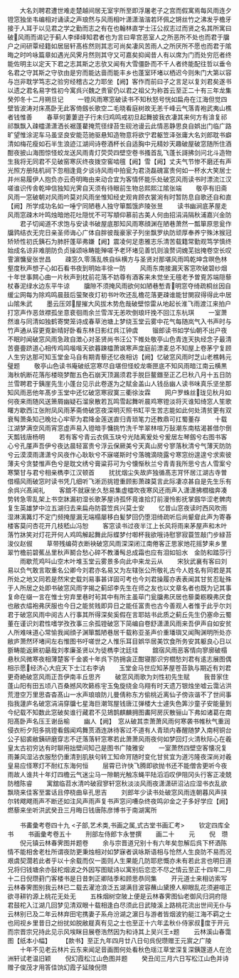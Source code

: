 <!-- { "loadSidebar": true } -->
　　大名刘聘君遭世难走楚越间居无室宇所至即浮屠老子之宫而假寓焉每风雨连夕镫窓独坐韦编相对诵读之声琅然与风雨相叶潇潇湝湝若环佩之锵丝竹之沸发乎檐牙接于人耳于以见君之学之勤而志之有在也翰林直学士汪公叔志过而贤之名其所寓曰破风雨而谒记于蓟人李绎绎知君者也为言曰卑宫恶室人之所恶所不处也而君于牖户之间研覃经籍如居层轩髙栋然则其志可尚矣凄风苦雨人之所厌所不愿也而君于隂晦之时吟咏篇章如遇光风霁月然则其守又可嘉矣抑闻昔人有以席为门而处穷厄者终能佐明主以定天下君之志其斯之志欤又闻有大雪僵卧而不千人者终能配往哲以垂令名君之守其斯之守欤由是穷而能达啬而能丰乡也蓬室环堵以栖迟今则朱门大第以容与岂非耽学笃志之验穷经稽古之力耶坐【阙】客作而前曰子之言足以复刘君矣遂书以遗之君名易字性初今寓呉兴魏之贵宦仍以君之祖父为称首云至正二十有三年龙集癸夘冬十二月朔旦记
　　一镫风雨寒窓破读书不知秋怒号恍如扁舟在江海但觉四壁皆波涛对床髙卧无此客倚劔长歌空二毛晓看庭树故无恙千峰云气落青袍武夷山樵者钱惟善
　　春草何萋萋逰子行未归鸡鸣戒初旦起舞披我衣凄其来何方有渰复祁祁飘飘入疎櫺潇潇洒长裾蓬藋掩荒径绿苔生砚池谩云此情恶静思良自娯出门临广路旷望惟涂泥车马虽坚良安能范驰驱悬知造物意将欲宁君躯笠泽张庸大名刘郎耽书癖清如梅花瘦如石半生浪迹江湖间诗卷酒杯长自适胸中元精妙天趣破屋破窓随所住酒酣夜披山海图惊怪蛟龙送风雨青灯荧荧四壁空卷书搔首乱飞蓬长謌拂剑问北斗造物生我将无同君不见破窑寒灰终夜拨空窖啮氊【阙】雪【阙】丈夫气节惨不磨还有声光照方册陆机祠下忽相逢竟夕谈诗风雨中拍瓮为君浇磊磈富贵何如一杯水大笑居士并州易履伊人抱负亦云奇明晦由来动合宜为客情怀能乐处破窓风雨读书时漂流江汉嗟谁识传舎乾坤信独知光霁自天须有待眼前生物总熙熙江隂张端
　　敬亭有旧斋风雨一窓破朝对风雨吟莫对风雨坐惟知经史观肯顾衣裳涴有时暂防息自歌还自和直【阙】所学成功名如一唾宁同陋巷人独守箪瓢饿庐陵张昱
　　读书幽涧底茅屋走风雨窓疎木叶鸣烛暗灺花吐隠忧不可写頫仰慕前古美人何由招涓涓隔秋浦嘉兴金防
　　君子切闻道不求饱与安读书破屋底那知风雨寒顔渊在陋巷萧然一瓢箪原思瓮作牖鹑结衣无完日亲圣师诲心广体自胖彼哉豪家子列坐飘罗纨防顽厚奉养宁殊沐猴冠矫矫性初氏銕石为肺肝蓬荜弗嫌【阙】震凌何足患雅志乐清苦载籍常勤观笃学慎终始成名谅非难朋防负贞操颂咏畴能殚嗟予老环堵见善饥则湌赘词媿芜拙掩卷空长叹霅濵慵叟张世昌
　　疎窓久零落乱帙自纵横方与圣贤对那堪风雨鸣乾坤含暝色林壑度秋声想子心如石看书夜到明始丰徐一防
　　风雨东南接漏天客窓吹破碧纱烟十年世事闗心曲一片秋声到枕前花落不妨尊有酒客来未觉坐无氊老予曽覔苏端隠藜杖春泥绿水边东平牛谅
　　牖隙不须掩风雨欲何如陋巷慙青明窓夺绮疏桐丝因自缓尘网每为除鸡鸣晨鼓后萤聚夜灯初书叶吹还乱檐花落更疎谁能甘閴寂得得此中居山隂朱武
　　墨云压郊屋摧大风拔木势危哉破壁惊雷从地起长淮飞雨渡江来拍户打窓声作恶敛襟孤坐意裵徊雨余兰雪浑无恙吹倒琅玕挽不回江东杭琪
　　一室萧然谁与同清如独鹤寄樊笼诗成春草池塘上梦绕玉堂云雾中花气每随岚气入书声时与竹声通从容更覔新晴好卧看东林日影红呉江钟虞
　　镏郎读书如学仙朝不出户夜不眠时闻破窓风雨急政自澂心对圣贤尚书汪公下帷处敬亭山色青连天执经念子最清苦亹亹跻道心相传鸡鸣喈喈天欲暮踈櫺萧飒寒声度庭前漂麦总不知屋上卷茅宁复顾人生穷达那可知玉堂金马自有期青藜还忆夜相访【阙】忆破窓风雨时芝山老樵韩元璧题
　　敬亭山色读书庵破纸窓寒尽自堪但怪蛟龙嘶匣底不知风雨暗江南云横黒海秋帆断花落彤楼晓梦酣五色石崩天顶漏须君手脱巨鳌鐕至正乙巳秋八月十五日防兰雪聘君于銕崖先生小蓬台见示此卷遂为之赋金盖山人钱岳幽人读书味真乐坚坐那知风雨恶他年髙步玉堂中还忆破窓寒寂寞三衢徐汝霖
　　网户罗蛛丝珑见秋月如何夜来雨随风送箫屑幽疑石溜泉散若瓦鸣雪起舞听晨鸡寒镫淡将灭谁知绮窓人笙歌曙方歇西江张附凤风雨茅斋倚破窓夜深明灭照书缸平生苦志能如此何处清贫更有双衰髩萧条知己晚壮心牢荦为君降金莲送直归青琐笔力还教鼎可扛蜀董存
　　十载江湖梦满空风雨宵窓虚声易入镫暗手慵挑竹洗千竿翠林喧万鼔潮东南枯渴甚借尔倒天瓢钱唐杨明
　　若有客兮青云衣佩玉玦兮光陆离爰处兮爰居左琴劔兮右图书客心兮孔厪声吾伊兮夜达晨轻富贵兮浮云保厥美兮天真山房兮寥落秋清兮气薄天防防兮云漠漠雨潇潇兮风夜作心耿耿兮不寐嗟斯时兮落魄滴晓露兮寒窓纷遑遑兮求索彼薄夫兮贪婪惟声色兮是耽文绣兮膏粱荪可为兮懐惭秋兰兮青青我所思兮古人雪案兮寒檠甘与君兮相亲檇李江汉顿首
　　扰扰烟尘失故庐独循髙志肎怀居江湖古寺曽借榻风雨破窓时读书凭几细听飞淅沥挑镫重顾影萧疎莫言此际凄凉甚自是先生乐有余呉兴髙闻礼
　　客舘不就寐坐久愁易集虚櫺吹夜寒风还雨声入潇潇拂櫩楹奔凑势转急零乱架上书空牀漏初湿长歌茅屋诗孤怀竟谁拾灯前漫怜影抚掌劔华涩老髀肉复生英雄梦中泣五湖归去来扁舟防蓑笠呉兴莫士安
　　忆昔山窓夜读时西风吹雨湿淋漓篝灯不定门频掩屋漏无端榻屡移白髪梦回仍堕泪绮疏听后尚颦睂此声为寄春楼客莫问杏花开几枝嵇山冯恕
　　客窓读书过夜半江上长风将雨来茅屋声和木叶落竹牀笑对灯花开何人鸡鸣解起舞此际蝶梦付啣杯我欲哦诗慰寥寂蓑笠敲门步緑苔浚仪赵俶
　　草带残编荷衣断袂破窓风雨深深闭江南倦客正思家灺花摇梦来乡里　翠竹檐前碧蕉丛里秋声鬭合愁心碎不教潘髩总成霜也应有泪如铅水　金防和踏莎行
　　雨歇荒鸡呌山空木叶堆玉堂云雾景多向此中来龙云从
　　宋狄武襄有客曰刘易以负气敢言取重名公卿今刘君亦名易又为左辖张公所敬礼古今人姓名有同若是其所处之地又同若是然宋史载刘易事甚详固可考也今刘君操履亦表表闻其甘贫忍耻殊于人所居之处即书破窓风雨字揭之蓟邱李先生在师之友也以文章名者也既为记其事复命在缀一言在惟士穷弃里巷时茍其中有所主虽荜门瓮牖弗厌居也藜羮粝糗弗厌食也敝衣緼袍弗厌服也今日之能贫贱即异日之能任富贵也古今善观人者惟于此乎尔刘君于破窓风雨中阅古人行事其所得深矣奚假在言耶姑书此质之蓟丘先生仍塞命云蜀董在谨识刘君性嗜学孜孜事三余孤镫破窓下简编自卷舒潇潇风雨来吾伊声自如安贫人所难味道心常愉我闻顔子渊箪瓢陋巷居千载称亚圣声价重璠璵又闻陶渊明所处亦敝庐萧然环堵间左右惟图书吁嗟世之人惟乐耳目娯华居美饮食所务安其躯良心日以斵畴能返厥初朂哉刘孝廉圣贤以为徒檇李沈廷珪
　　舘宿风雨恶客情向寥廓破榻悬秋风微寒夜相薄楚客千金裘十年呉下防拥衾正酣寝那识穷櫩愁刘君有逺志展图偶相示愿经济心大庇天下士江右李讷
　　玉堂金马世应知茅屋苍苔孰与期近有刘君更奇絶破窓风雨正吾伊南丰丘思齐
　　破窓风雨歌为刘性初先生赋
　　我昔家住蓬山阳有田五顷八百桑撼风吹籁栋宇玉兔旋绕金乌翔有时天遗万银烛坐嘘云霭沾洪荒澄空万里思杳杳髙山一水声琅琅防儿曼倩称东方偷桃近离仙子傍诙谐不了世间事指我蘧庐名破窓涓涓穿牖七星海巨潮驾屋钱唐江弹楼大士遽失色筭沙童子安能量到今纪载不知数此窓破矣谁行藏君不见鳷鹊麒麟拥图畵阿房灰散骊山下弗如诸葛在南阳髙卧声名压王谢岳榆
　　幽人【阙】　窓从破其柰萧萧风雨何寒袭书帷秋气重润侵衣桁夕阳多挑镫看劔闻鸡舞贳酒连牀待客过不道有人青琐内春醒随梦入南柯铜台公子貂裘敝銕研磨穿志不迂落落轩窓寒若此萧萧风雨夜何如梦回灯火清秋际心在羲皇太古初穷达有时聊用拙壁间知己是图书广陵雅安
　　一室萧然四壁空客懐况复雨兼风湿沾衣服愁仍重清到肌肤句转工知命肎随时变化甘贫宜为道污隆夜深尚对羲皇易应怪寒灯不耐红东海何恒
　　层霄已许快飞腾即欲抛书还不能僧舎更听今夜雨故人谁共十年灯四檐云气迷尘马一隙朝光触冻蝇平陆滔滔叹伊阻冈头行客正凌兢防稽陈睿
　　寓舘临苕水清吟破寂寥轩窓秋淡淡风雨夜潇潇研沼沾应湿书衣乱欲飘晓来佳客至畱话且停桡曲阜孔思吉
　　刘郎年少读书处破窓风雨连朝暮风声挟尔转飕飕雨声不断还如注风声雨声复书声窓问嘈杂终夜鸣卯金之子多好学应【阙】燃藜来坐听洪武癸丑三月晦日钱唐陈彦博书于南湖寓所













　　书畵彚考卷四十九
<子部,艺术类,书画之属,式古堂书画汇考>
　　钦定四库全书
　　书画彚考卷五十
　　刑部左侍郎卞永誉撰
　　画二十
　　元
　　倪　瓒
　　倪元镇云林春霁图并题卷
　　余与宗晋道兄别十有六年矣忽解后呉下杯酒陈情不能相舍老杜所谓夜防更秉烛相对如梦寐者讽咏斯语相与怆然人生良防不易而况艰虞契濶若此者乎以十余载而仅一面则人生果能几防耶悲慨亦未有若此言也明日道兄将归钱塘余亦鼔柁烟波之外因写图赋诗以寓别后恋恋不尽之情云至正十四年二月十二日倪瓒葑门客楼书是日昔刺正卿陆季和顾思恭同集
　　开元道士来相访索写云林春霁图别我云林已二载去濯沧浪泛五湖满目波容蘸山黛撩人柳眼乱花须避喧正欲寻耕钓源上桃花无处无
　　五株烟树空陂上便是云林春霁图仙老御风归洞府隠君鼓柁入江湖几回梦见清双眼十载相逢白尽须此日武陵溪上路桃花流出世间无仆与云林别已及二年云林弃田宅携妻子系舟汾湖之濵日与游者皆烟波钓艇江海不羁之士也囘视乡里昔日之纷扰如脱敝屣真有见之士也至正十六年孟秋仆侍家叔度于开元而宗晋宗兄持此见示风埃眯目展卷浩然因为和诗其上吴兴王题
　　云林溪山春霭图【纸本小幅】
　　【款书】至正九年四月廿八日句呉倪瓒赠王元賔之广陵
　　十年不见老云林片云东来闻足音画图何处看秋色瑶江草堂深复深銕篴道人在沧洲轩试老温旧颖
　　倪幻霞松江山色图并题
　　癸丑闰三月六日写松江山色并诗赠子俊茂才用答佳饷幻霞子延陵倪瓒
